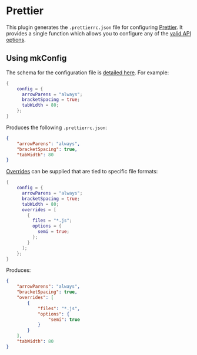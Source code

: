 # Prettier

This plugin generates the `.prettierrc.json` file for configuring [Prettier][1].
It provides a single function which allows you to configure any of the
[valid API options][2].

## Using mkConfig

The schema for the configuration file is [detailed here][3]. For example:

```nix
{
    config = {
      arrowParens = "always";
      bracketSpacing = true;
      tabWidth = 80;
    };
}
```

Produces the following `.prettierrc.json`:

```json
{
    "arrowParens": "always",
    "bracketSpacing": true,
    "tabWidth": 80
}
```

[Overrides][4] can be supplied that are tied to specific file formats:

```nix
{
    config = {
      arrowParens = "always";
      bracketSpacing = true;
      tabWidth = 80;
      overrides = [
        {
          files = "*.js";
          options = {
            semi = true;
          };
        }
      ];
    };
}
```

Produces:

```json
{
    "arrowParens": "always",
    "bracketSpacing": true,
    "overrides": [
        {
            "files": "*.js",
            "options": {
                "semi": true
            }
        }
    ],
    "tabWidth": 80
}
```

[1]: https://prettier.io/
[2]: https://prettier.io/docs/en/options.html
[3]: https://prettier.io/docs/en/configuration.html
[4]: https://prettier.io/docs/en/configuration.html#configuration-overrides
